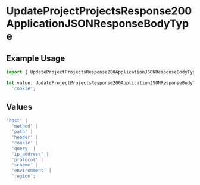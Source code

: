 # UpdateProjectProjectsResponse200ApplicationJSONResponseBodyType

## Example Usage

```typescript
import { UpdateProjectProjectsResponse200ApplicationJSONResponseBodyType } from '@vercel/client/models/operations';

let value: UpdateProjectProjectsResponse200ApplicationJSONResponseBodyType =
  'cookie';
```

## Values

```typescript
'host' |
  'method' |
  'path' |
  'header' |
  'cookie' |
  'query' |
  'ip_address' |
  'protocol' |
  'scheme' |
  'environment' |
  'region';
```
